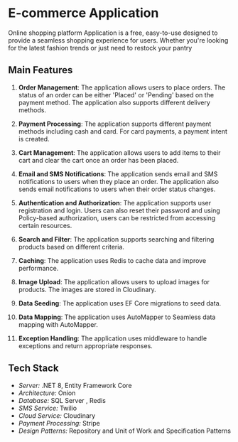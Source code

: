 # E-commerce Application

Online shopping platform Application is a free, easy-to-use designed to provide a seamless shopping experience for users. 
Whether you're looking for the latest fashion trends or just need to restock your pantry
## Main Features

1. **Order Management**: The application allows users to place orders. The status of an order can be either 'Placed' or 'Pending' based on the payment method. The application also supports different delivery methods.

2. **Payment Processing**: The application supports different payment methods including cash and card. For card payments, a payment intent is created.

3. **Cart Management**: The application allows users to add items to their cart and clear the cart once an order has been placed.

4. **Email and SMS Notifications**: The application sends email and SMS notifications to users when they place an order. The application also sends email notifications to users when their order status changes.

5. **Authentication and Authorization**: The application supports user registration and login. Users can also reset their password and using Policy-based authorization, users can be restricted from accessing certain resources.

6. **Search and Filter**: The application supports searching and filtering products based on different criteria.

7. **Caching**: The application uses Redis to cache data and improve performance.

8. **Image Upload**: The application allows users to upload images for products. The images are stored in Cloudinary.

9. **Data Seeding**: The application uses EF Core migrations to seed data.

10. **Data Mapping**: The application uses AutoMapper to Seamless data mapping with AutoMapper.

11. **Exception Handling**: The application uses middleware to handle exceptions and return appropriate responses.
## Tech Stack

- *Server:* .NET 8, Entity Framework Core
- *Architecture:* Onion
- *Database:* SQL Server , Redis
- *SMS Service:* Twilio
- *Cloud Service:* Cloudinary
- *Payment Processing:* Stripe
- *Design Patterns:* Repository and Unit of Work and Specification Patterns


